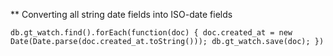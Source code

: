 ** Converting all string date fields into ISO-date fields
```
db.gt_watch.find().forEach(function(doc) { doc.created_at = new Date(Date.parse(doc.created_at.toString())); db.gt_watch.save(doc); })
```